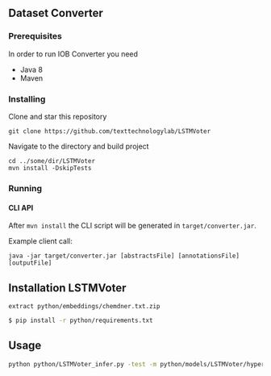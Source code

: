 ## Dataset Converter

### Prerequisites
In order to run IOB Converter you need
* Java 8
* Maven

### Installing
Clone and star this repository
```
git clone https://github.com/texttechnologylab/LSTMVoter
```
Navigate to the directory and build project
```
cd ../some/dir/LSTMVoter
mvn install -DskipTests
```

### Running

#### CLI API
After ```mvn install``` the CLI script will be generated in ```target/converter.jar```.

Example client call:
```
java -jar target/converter.jar [abstractsFile] [annotationsFile] [outputFile]
```

## Installation LSTMVoter
```
extract python/embeddings/chemdner.txt.zip
```


```bash
$ pip install -r python/requirements.txt
```

## Usage

```bash
python python/LSTMVoter_infer.py -test -m python/models/LSTMVoter/hyperas/model1.h5 -tf python/data/CHEMDNER/evaluation_taged_by_multitagger.tiny.conll
```
